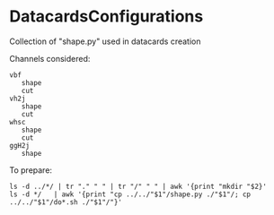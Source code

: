 DatacardsConfigurations
=======================

Collection of "shape.py" used in datacards creation

Channels considered:

    vbf
       shape
       cut
    vh2j
       shape
       cut
    whsc
       shape
       cut
    ggH2j
       shape




To prepare:

    ls -d ../*/ | tr "." " " | tr "/" " " | awk '{print "mkdir "$2}'
    ls -d */   | awk '{print "cp ../../"$1"/shape.py ./"$1"/; cp ../../"$1"/do*.sh ./"$1"/"}'


